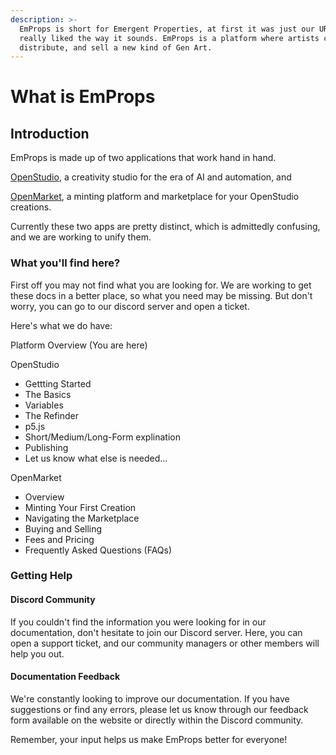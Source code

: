 ```yaml
---
description: >-
  EmProps is short for Emergent Properties, at first it was just our URL, but we
  really liked the way it sounds. EmProps is a platform where artists can make,
  distribute, and sell a new kind of Gen Art.
---
```


# What is EmProps

###

## Introduction

EmProps is made up of two applications that work hand in hand.

[OpenStudio](broken-reference), a creativity studio for the era of AI and automation, and

[OpenMarket](broken-reference), a minting platform and marketplace for your OpenStudio creations.

Currently these two apps are pretty distinct, which is admittedly confusing, and we are working to unify them.

### What you'll find here?

First off you may not find what you are looking for. We are working to get these docs in a better place, so what you need may be missing. But don't worry, you can go to our discord server and open a ticket.

Here's what we do have:

Platform Overview (You are here)

OpenStudio

* Gettting Started
* The Basics
* Variables
* The Refinder
* p5.js
* Short/Medium/Long-Form explination
* Publishing
* Let us know what else is needed...

OpenMarket

* Overview
* Minting Your First Creation
* Navigating the Marketplace
* Buying and Selling
* Fees and Pricing
* Frequently Asked Questions (FAQs)

### Getting Help

#### Discord Community

If you couldn't find the information you were looking for in our documentation, don't hesitate to join our Discord server. Here, you can open a support ticket, and our community managers or other members will help you out.

#### Documentation Feedback

We're constantly looking to improve our documentation. If you have suggestions or find any errors, please let us know through our feedback form available on the website or directly within the Discord community.

Remember, your input helps us make EmProps better for everyone!
